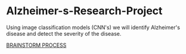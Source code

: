 # Alzheimer-s-Research-Project
Using image classification models (CNN's) we will identify Alzheimer's disease and detect the severity of the disease.


[BRAINSTORM PROCESS]([url](https://docs.google.com/document/d/166qX6BpP3jV9LOP5OQ2old44JZdEdHfu0J35TNUDa14/edit?pli=1)https://docs.google.com/document/d/166qX6BpP3jV9LOP5OQ2old44JZdEdHfu0J35TNUDa14/edit?pli=1)

